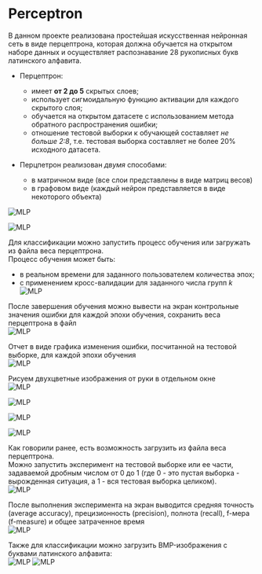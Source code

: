 # Perceptron

В данном проекте реализована простейшая искусственная нейронная сеть в виде перцептрона, которая должна обучается на открытом наборе данных и осуществляет распознавание 28 рукописных букв латинского алфавита.

- Перцептрон:
  * имеет **от 2 до 5** скрытых слоев;
  * использует сигмоидальную функцию активации для каждого скрытого слоя;
  * обучается на открытом датасете с использованием метода обратного распространения ошибки;
  * отношение тестовой выборки к обучающей составляет *не больше 2:8*, т.е. тестовая выборка составляет не более 20% исходного датасета.

- Перцпетрон реализован *двумя* способами:
  * в матричном виде (все слои представлены в виде матриц весов)
  * в графовом виде (каждый нейрон представляется в виде некоторого объекта)

![MLP](screenshots/1.png)

![MLP](screenshots/2.png)

Для классификации можно запустить процесс обучения или загружать из файла веса перцептрона.  
Процесс обучения может быть:
  * в реальном времени для заданного пользователем количества эпох;
  * с применением кросс-валидации для заданного числа групп _k_  
![MLP](screenshots/3.png)

После завершения обучения можно вывести на экран контрольные значения ошибки для каждой эпохи обучения, сохранить веса перцептрона в файл  
![MLP](screenshots/4.png)

Отчет в виде графика изменения ошибки, посчитанной на тестовой выборке, для каждой эпохи обучения  
![MLP](screenshots/5.png)

Рисуем двухцветные изображения от руки в отдельном окне  
![MLP](screenshots/6.png)

![MLP](screenshots/7.png)

![MLP](screenshots/8.png)

![MLP](screenshots/9.png)

Как говорили ранее, есть возможность загрузить из файла веса перцептрона.  
Можно запустить эксперимент на тестовой выборке или ее части, задаваемой дробным числом от 0 до 1 (где 0 - это пустая выборка - вырожденная ситуация, а 1 - вся тестовая выборка целиком).  
![MLP](screenshots/10.png)

После выполнения эксперимента на экран выводится средняя точность (average accuracy), прецизионность (precision), полнота (recall), f-мера (f-measure) и общее затраченное время  
![MLP](screenshots/11.png)

Также для классификации можно загрузить BMP-изображения с буквами латинского алфавита:  
![MLP](screenshots/12.png)   ![MLP](screenshots/13.png)

